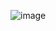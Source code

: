 ![image](https://user-images.githubusercontent.com/36649115/41548525-161bf49a-72d8-11e8-86ff-34e2ce9f8dba.png)
